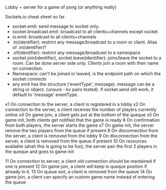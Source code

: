 Lobby + server for a game of pong (or anything really)


Sockets.io cheat sheet so far
- socket.emit: send message to socket only.
- socket.broadcast.emit: broadcast to all clients+channels except socket
- io.emit: broadcast to all clients+channels
- .to(identifier): restrict any message/broadcast to a room or client. Alias of .in(identifier)?
- .of(identifier): restrict any message/broadcast to a namespace
- socket.join(identifier), socket.leave(identifier): joins/leave the socket to a room. Can be done server side only. Clients join a room with their name on connection.
- Namespace: can't be joined or leaved, is the endpoint path on which the socket connects
- any emit has the structure ('eventType', message). message can be a string or object. (unsure - kv pairs tested). if socket.send still work, it default to 'message' eventType.



x1 On connection to the server, a client is registered in a lobby
x2 On connection to the server, a client receives the number of players currently online
x4 On game join, a client gets put at the bottom of the queque
x5 On game init, both clients get notified that the game is ready
6 On confirmation from both players, the server starts the game
x7 On game init, the server remove the two players from the queue if present
8 On disconnection from the server, a client is removed from the lobby
9 On disconnection from the server, a client is removed from the queue if present
10 On resources available (ahah this is going to be fun), the server pair the first 2 players in the queque and goes to game init

11 On connection to server, a client old connection should be mantained if one is present
12 On game join, a client will keep is queque position if already in it.
13 On queue exit, a client is removed from the queue
14 On game join, a client can specify an custom game name instead of entering the queue
